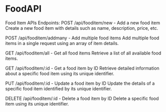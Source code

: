 # FoodAPI

Food Item APIs
Endpoints:
POST /api/fooditem/new - Add a new food item
Create a new food item with details such as name, description, price, etc.

POST /api/fooditem/addmany - Add multiple food items
Add multiple food items in a single request using an array of item details.

GET /api/fooditem/all - Get all food items
Retrieve a list of all available food items.

GET /api/fooditem/:id - Get a food item by ID
Retrieve detailed information about a specific food item using its unique identifier.

PUT /api/fooditem/:id - Update a food item by ID
Update the details of a specific food item identified by its unique identifier.

DELETE /api/fooditem/:id - Delete a food item by ID
Delete a specific food item using its unique identifier.
